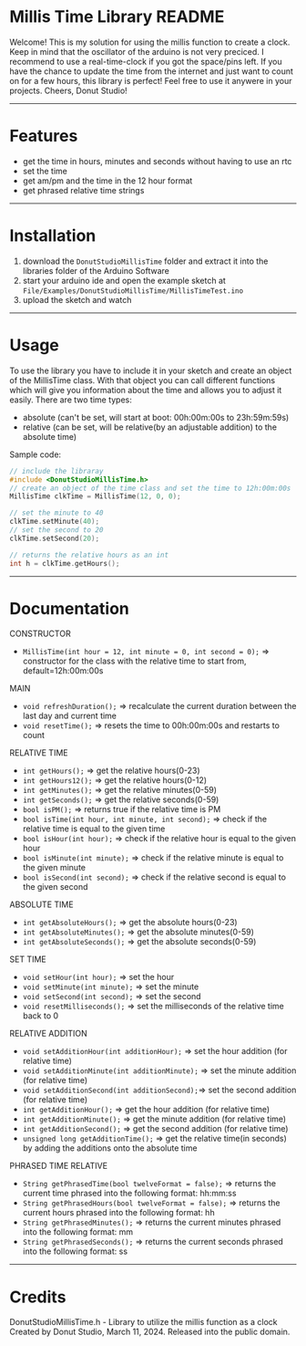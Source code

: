 # Millis Time Library README
Welcome!
This is my solution for using the millis function to create a clock.
Keep in mind that the oscillator of the arduino is not very preciced.
I recommend to use a real-time-clock if you got the space/pins left.
If you have the chance to update the time from the internet 
and just want to count on for a few hours, this library is perfect!
Feel free to use it anywere in your projects.
Cheers, Donut Studio!


***
# Features
- get the time in hours, minutes and seconds without having to use an rtc
- set the time
- get am/pm and the time in the 12 hour format
- get phrased relative time strings


***
# Installation
1. download the `DonutStudioMillisTime` folder and extract it into the libraries folder of the Arduino Software
2. start your arduino ide and open the example sketch at `File/Examples/DonutStudioMillisTime/MillisTimeTest.ino`
3. upload the sketch and watch


***
# Usage
To use the library you have to include it in your sketch and create an object of the MillisTime class. 
With that object you can call different functions which will give you information about the time and allows you to adjust it easily.
There are two time types:
- absolute (can't be set, will start at boot: 00h:00m:00s to 23h:59m:59s)
- relative (can be set, will be relative(by an adjustable addition) to the absolute time)

Sample code:
```cpp
// include the libraray
#include <DonutStudioMillisTime.h>
// create an object of the time class and set the time to 12h:00m:00s
MillisTime clkTime = MillisTime(12, 0, 0); 

// set the minute to 40
clkTime.setMinute(40);
// set the second to 20
clkTime.setSecond(20);

// returns the relative hours as an int
int h = clkTime.getHours();
```


***
# Documentation
CONSTRUCTOR
- `MillisTime(int hour = 12, int minute = 0, int second = 0);` => constructor for the class with the relative time to start from, default=12h:00m:00s

MAIN
- `void refreshDuration();` => recalculate the current duration between the last day and current time
- `void resetTime();` => resets the time to 00h:00m:00s and restarts to count

RELATIVE TIME
- `int getHours();` => get the relative hours(0-23)
- `int getHours12();` => get the relative hours(0-12)
- `int getMinutes();` => get the relative minutes(0-59)
- `int getSeconds();` => get the relative seconds(0-59)
- `bool isPM();` => returns true if the relative time is PM
- `bool isTime(int hour, int minute, int second);` => check if the relative time is equal to the given time
- `bool isHour(int hour);` => check if the relative hour is equal to the given hour
- `bool isMinute(int minute);` => check if the relative minute is equal to the given minute
- `bool isSecond(int second);` => check if the relative second is equal to the given second

ABSOLUTE TIME
- `int getAbsoluteHours();` => get the absolute hours(0-23)
- `int getAbsoluteMinutes();` => get the absolute minutes(0-59)
- `int getAbsoluteSeconds();` => get the absolute seconds(0-59)

SET TIME
- `void setHour(int hour);` => set the hour
- `void setMinute(int minute);` => set the minute
- `void setSecond(int second);` => set the second
- `void resetMilliseconds();` => set the milliseconds of the relative time back to 0

RELATIVE ADDITION
- `void setAdditionHour(int additionHour);` => set the hour addition (for relative time)
- `void setAdditionMinute(int additionMinute);` => set the minute addition (for relative time)
- `void setAdditionSecond(int additionSecond);`=> set the second addition (for relative time)
- `int getAdditionHour();` => get the hour addition (for relative time)
- `int getAdditionMinute();` => get the minute addition (for relative time)
- `int getAdditionSecond();` => get the second addition (for relative time)
- `unsigned long getAdditionTime();` => get the relative time(in seconds) by adding the additions onto the absolute time

PHRASED TIME RELATIVE
- `String getPhrasedTime(bool twelveFormat = false);` => returns the current time phrased into the following format: hh:mm:ss
- `String getPhrasedHours(bool twelveFormat = false);` => returns the current hours phrased into the following format: hh
- `String getPhrasedMinutes();` => returns the current minutes phrased into the following format: mm
- `String getPhrasedSeconds();` => returns the current seconds phrased into the following format: ss


***
# Credits
DonutStudioMillisTime.h - Library to utilize the millis function as a clock
Created by Donut Studio, March 11, 2024.
Released into the public domain.